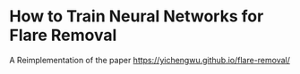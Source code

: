 # How to Train Neural Networks for Flare Removal

A Reimplementation of the paper https://yichengwu.github.io/flare-removal/

